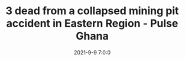 ---
"title": "3 dead from a collapsed mining pit accident in Eastern Region - Pulse Ghana"
"date": "2021-9-9 7:0:0"
"feed_name": "GOOGLENEWSMINING"
"feed_website": "https://news.google.com/search?q=mining%2Bincident&hl=en-US&gl=US&ceid=US:en"
"feed_rss": "https://news.google.com/rss/search?q=mining%2Bincident&hl=en-US&gl=US&ceid=US:en"
"link": "https://www.pulse.com.gh/news/local/3-dead-from-a-collapsed-mining-pit-accident-in-eastern-region/1b50nzg"
"file": "_posts/2021-1-1-01d7725d1e64b0adeb3498d8df27ee6df01219e5.md"
"accident": "1"
"drilling": "1"
"dead": "3"
"injured": "0"
---